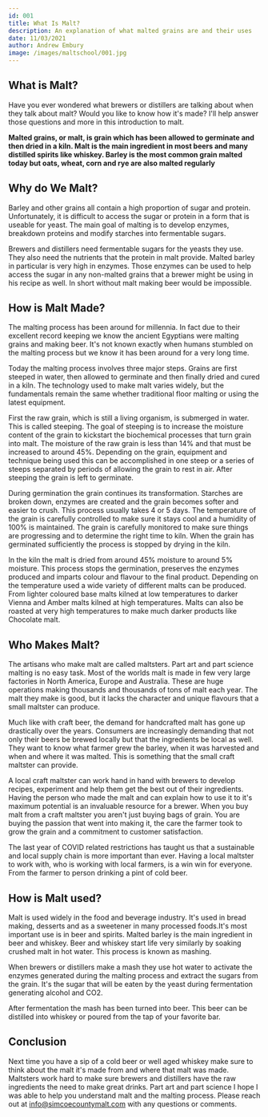 ```yaml
---
id: 001
title: What Is Malt?
description: An explanation of what malted grains are and their uses
date: 11/03/2021
author: Andrew Embury
image: /images/maltschool/001.jpg
---
```


## What is Malt?

Have you ever wondered what brewers or distillers are talking about when they talk about malt? Would you like to know how it's made? I'll help answer those questions and more in this introduction to malt.

**Malted grains, or malt, is grain which has been allowed to germinate and then dried in a kiln. Malt is the main ingredient in most beers and many distilled spirits like whiskey. Barley is the most common grain malted today but oats, wheat, corn and rye are also malted regularly**

## Why do We Malt?

Barley and other grains all contain a high proportion of sugar and protein. Unfortunately, it is difficult to access the sugar or protein in a form that is useable for yeast. The main goal of malting is to develop enzymes, breakdown proteins and modify starches into fermentable sugars.

Brewers and distillers need fermentable sugars for the yeasts they use. They also need the nutrients that the protein in malt provide. Malted barley in particular is very high in enzymes. Those enzymes can be used to help access the sugar in any non-malted grains that a brewer might be using in his recipe as well. In short without malt making beer would be impossible.

## How is Malt Made?

The malting process has been around for millennia. In fact due to their excellent record keeping we know the ancient Egyptians were malting grains and making beer. It's not known exactly when humans stumbled on the malting process but we know it has been around for a very long time.

Today the malting process involves three major steps. Grains are first steeped in water, then allowed to germinate and then finally dried and cured in a kiln. The technology used to make malt varies widely, but the fundamentals remain the same whether traditional floor malting or using the latest equipment.

First the raw grain, which is still a living organism, is submerged in water. This is called steeping. The goal of steeping is to increase the moisture content of the grain to kickstart the biochemical processes that turn grain into malt. The moisture of the raw grain is less than 14% and that must be increased to around 45%. Depending on the grain, equipment and technique being used this can be accomplished in one steep or a series of steeps separated by periods of allowing the grain to rest in air. After steeping the grain is left to germinate.

During germination the grain continues its transformation. Starches are broken down, enzymes are created and the grain becomes softer and easier to crush. This process usually takes 4 or 5 days. The temperature of the grain is carefully controlled to make sure it stays cool and a humidity of 100% is maintained. The grain is carefully monitored to make sure things are progressing and to determine the right time to kiln. When the grain has germinated sufficiently the process is stopped by drying in the kiln.

In the kiln the malt is dried from around 45% moisture to around 5% moisture. This process stops the germination, preserves the enzymes produced and imparts colour and flavour to the final product. Depending on the temperature used a wide variety of different malts can be produced. From lighter coloured base malts kilned at low temperatures to darker Vienna and Amber malts kilned at high temperatures. Malts can also be roasted at very high temperatures to make much darker products like Chocolate malt.

## Who Makes Malt?

The artisans who make malt are called maltsters. Part art and part science malting is no easy task. Most of the worlds malt is made in few very large factories in North America, Europe and Australia. These are huge operations making thousands and thousands of tons of malt each year. The malt they make is good, but it lacks the character and unique flavours that a small maltster can produce.

Much like with craft beer, the demand for handcrafted malt has gone up drastically over the years. Consumers are increasingly demanding that not only their beers be brewed locally but that the ingredients be local as well. They want to know what farmer grew the barley, when it was harvested and when and where it was malted. This is something that the small craft maltster can provide.

A local craft maltster can work hand in hand with brewers to develop recipes, experiment and help them get the best out of their ingredients. Having the person who made the malt and can explain how to use it to it's maximum potential is an invaluable resource for a brewer. When you buy malt from a craft maltster you aren't just buying bags of grain. You are buying the passion that went into making it, the care the farmer took to grow the grain and a commitment to customer satisfaction.

The last year of COVID related restrictions has taught us that a sustainable and local supply chain is more important than ever. Having a local maltster to work with, who is working with local farmers, is a win win for everyone. From the farmer to person drinking a pint of cold beer.

## How is Malt used?

Malt is used widely in the food and beverage industry. It's used in bread making, desserts and as a sweetener in many processed foods.It's most important use is in beer and spirits. Malted barley is the main ingredient in beer and whiskey. Beer and whiskey start life very similarly by soaking crushed malt in hot water. This process is known as mashing.

When brewers or distillers make a mash they use hot water to activate the enzymes generated during the malting process and extract the sugars from the grain. It's the sugar that will be eaten by the yeast during fermentation generating alcohol and CO2.

After fermentation the mash has been turned into beer. This beer can be distilled into whiskey or poured from the tap of your favorite bar.

## Conclusion

Next time you have a sip of a cold beer or well aged whiskey make sure to think about the malt it's made from and where that malt was made. Maltsters work hard to make sure brewers and distillers have the raw ingredients the need to make great drinks. Part art and part science I hope I was able to help you understand malt and the malting process. Please reach out at <info@simcoecountymalt.com> with any questions or comments.

